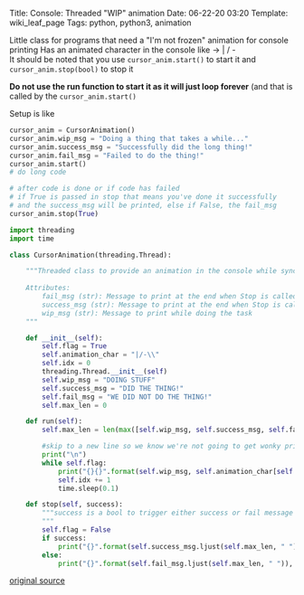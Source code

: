 Title: Console: Threaded "WIP" animation
Date: 06-22-20 03:20
Template: wiki_leaf_page
Tags: python, python3, animation

Little class for programs that need a "I'm not frozen" animation for console printing
Has an animated character in the console like ->    | / - \
It should be noted that you use `cursor_anim.start()` to start it and `cursor_anim.stop(bool)` to stop it

**Do not use the run function to start it as it will just loop forever** (and that is called by the `cursor_anim.start()`

Setup is like 
```python
cursor_anim = CursorAnimation()
cursor_anim.wip_msg = "Doing a thing that takes a while..."
cursor_anim.success_msg = "Successfully did the long thing!"
cursor_anim.fail_msg = "Failed to do the thing!"
cursor_anim.start()
# do long code

# after code is done or if code has failed
# if True is passed in stop that means you've done it successfully 
# and the success_msg will be printed, else if False, the fail_msg
cursor_anim.stop(True)
```



```python
import threading
import time

class CursorAnimation(threading.Thread):

    """Threaded class to provide an animation in the console while syncing different parts/Files
    
    Attributes:
        fail_msg (str): Message to print at the end when Stop is called with False
        success_msg (str): Message to print at the end when Stop is called with True
        wip_msg (str): Message to print while doing the task
    """

    def __init__(self):
        self.flag = True
        self.animation_char = "|/-\\"
        self.idx = 0
        threading.Thread.__init__(self)
        self.wip_msg = "DOING STUFF"
        self.success_msg = "DID THE THING!"
        self.fail_msg = "WE DID NOT DO THE THING!"
        self.max_len = 0

    def run(self):
        self.max_len = len(max([self.wip_msg, self.success_msg, self.fail_msg], key=len)) + 1

        #skip to a new line so we know we're not going to get wonky print animations
        print("\n")
        while self.flag:
            print("{}{}".format(self.wip_msg, self.animation_char[self.idx % len(self.animation_char)]).ljust(self.max_len, " "), end="\r")
            self.idx += 1
            time.sleep(0.1)

    def stop(self, success):
        """success is a bool to trigger either success or fail message
        """
        self.flag = False
        if success:
            print("{}".format(self.success_msg.ljust(self.max_len, " ")), end="\r")
        else:
            print("{}".format(self.fail_msg.ljust(self.max_len, " ")), end="\r")
```

[original source](https://github.com/techartorg/TAO-Wiki/wiki/Console:-Threaded-%22WIP%22-animation)
